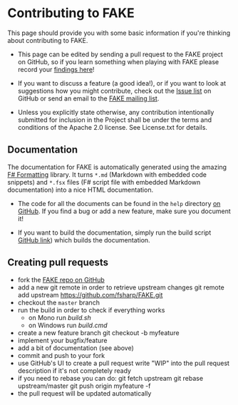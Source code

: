 # Contributing to FAKE

This page should provide you with some basic information if you're thinking about contributing to FAKE.

 * This page can be edited by sending a pull request to the FAKE project on GitHub, so if you learn something when playing with FAKE please record your [findings here](https://github.com/fsharp/FAKE/blob/master/help/contributing.md)!

 * If you want to discuss a feature (a good idea!), or if you want to look at suggestions how you might contribute, check out the [Issue list](https://github.com/fsharp/FAKE/issues) on GitHub or send an email to the [FAKE mailing list](http://groups.google.com/group/fsharpMake).
   
 * Unless you explicitly state otherwise, any contribution intentionally 
submitted for inclusion in the Project shall be under the terms and 
conditions of the Apache 2.0 license. See License.txt for details.

## Documentation

The documentation for FAKE is automatically generated using the amazing [F# Formatting](https://github.com/tpetricek/FSharp.Formatting) library.
It turns `*.md` (Markdown with embedded code snippets) and `*.fsx` files (F# script file with embedded Markdown documentation) into a nice HTML documentation.

 * The code for all the documents can be found in the `help` directory [on GitHub](https://github.com/fsharp/FAKE/tree/master/help). If you find a bug or add a new feature, make sure you document it!

 * If you want to build the documentation, simply run the build script [GitHub link](https://github.com/fsharp/FAKE/blob/master/build.fsx)) which builds the documentation.
 
## Creating pull requests

* fork the [FAKE repo on GitHub](https://github.com/fsharp/FAKE)
* add a new git remote in order to retrieve upstream changes
    git remote add upstream https://github.com/fsharp/FAKE.git   
* checkout the `master` branch
* run the build in order to check if everything works
  * on Mono run *build.sh*
  * on Windows run *build.cmd*
* create a new feature branch
    git checkout -b myfeature
* implement your bugfix/feature
* add a bit of documentation (see above)
* commit and push to your fork
* use GitHub's UI to create a pull request
    write "WIP" into the pull request description if it's not completely ready
* if you need to rebase you can do:
    git fetch upstream
    git rebase upstream/master
    git push origin myfeature -f
* the pull request will be updated automatically   